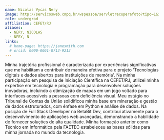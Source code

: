 ```yaml
---
name: Nicolas Vycas Nery
image: http://servicosweb.cnpq.br/wspessoa/servletrecuperafoto?tipo=1&id=K1130437A0
role: undergrad
affiliation: CEFET/RJ
aliases:
  - NERY, NICOLAS
  - NERY, N
links:
  # home-page: https://janesmith.com
  # orcid: 0000-0001-8713-9213
---
```


Minha trajetória profissional é caracterizada por experiências significativas que me habilitam a contribuir de maneira efetiva para o projeto 'Tecnologias digitais e dados abertos para instituições de memória'. Na minha participação em pesquisa de Iniciação Científica na CEFET/RJ, utilizei minha expertise em tecnologia e programação para desenvolver soluções inovadoras, incluindo a otimização de mapas em um jogo voltado para interfaces acessíveis a pessoas com deficiência visual. Meu estágio no Tribunal de Contas da União solidificou minha base em mineração e gestão de dados estruturados, com ênfase em Python e análise de dados. Na posição de Full Stack Developer na BetaBit Dev, contribuí ativamente para o desenvolvimento de aplicações web avançadas, demonstrando a habilidade de fornecer soluções de alta qualidade. Minha formação anterior como Técnico em Informática pela FAETEC estabeleceu as bases sólidas para minha jornada no mundo da tecnologia.